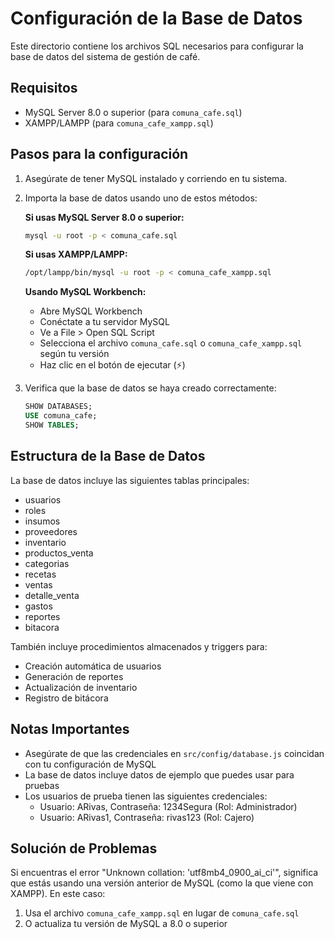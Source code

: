 # Configuración de la Base de Datos

Este directorio contiene los archivos SQL necesarios para configurar la base de datos del sistema de gestión de café.

## Requisitos
- MySQL Server 8.0 o superior (para `comuna_cafe.sql`)
- XAMPP/LAMPP (para `comuna_cafe_xampp.sql`)

## Pasos para la configuración

1. Asegúrate de tener MySQL instalado y corriendo en tu sistema.

2. Importa la base de datos usando uno de estos métodos:

   **Si usas MySQL Server 8.0 o superior:**
   ```bash
   mysql -u root -p < comuna_cafe.sql
   ```

   **Si usas XAMPP/LAMPP:**
   ```bash
   /opt/lampp/bin/mysql -u root -p < comuna_cafe_xampp.sql
   ```

   **Usando MySQL Workbench:**
   - Abre MySQL Workbench
   - Conéctate a tu servidor MySQL
   - Ve a File > Open SQL Script
   - Selecciona el archivo `comuna_cafe.sql` o `comuna_cafe_xampp.sql` según tu versión
   - Haz clic en el botón de ejecutar (⚡)

3. Verifica que la base de datos se haya creado correctamente:
   ```sql
   SHOW DATABASES;
   USE comuna_cafe;
   SHOW TABLES;
   ```

## Estructura de la Base de Datos

La base de datos incluye las siguientes tablas principales:
- usuarios
- roles
- insumos
- proveedores
- inventario
- productos_venta
- categorias
- recetas
- ventas
- detalle_venta
- gastos
- reportes
- bitacora

También incluye procedimientos almacenados y triggers para:
- Creación automática de usuarios
- Generación de reportes
- Actualización de inventario
- Registro de bitácora

## Notas Importantes
- Asegúrate de que las credenciales en `src/config/database.js` coincidan con tu configuración de MySQL
- La base de datos incluye datos de ejemplo que puedes usar para pruebas
- Los usuarios de prueba tienen las siguientes credenciales:
  - Usuario: ARivas, Contraseña: 1234Segura (Rol: Administrador)
  - Usuario: ARivas1, Contraseña: rivas123 (Rol: Cajero)

## Solución de Problemas

Si encuentras el error "Unknown collation: 'utf8mb4_0900_ai_ci'", significa que estás usando una versión anterior de MySQL (como la que viene con XAMPP). En este caso:
1. Usa el archivo `comuna_cafe_xampp.sql` en lugar de `comuna_cafe.sql`
2. O actualiza tu versión de MySQL a 8.0 o superior 
